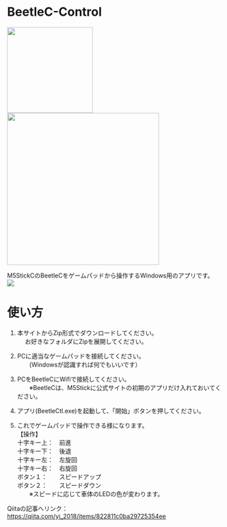 # BeetleC-Control
<IMG WIDTH=200 SRC="https://user-images.githubusercontent.com/54971000/67201244-d0392100-f440-11e9-9dbd-0af2e0747e67.jpg"><IMG WIDTH=355 SRC="https://user-images.githubusercontent.com/54971000/67201172-a67ffa00-f440-11e9-93c0-99e49043aca7.JPG"><BR>

M5StickCのBeetleCをゲームパッドから操作するWindows用のアプリです。<BR>
<IMG SRC="https://user-images.githubusercontent.com/54971000/67200955-15108800-f440-11e9-8f3d-fb2a0cbe0e4d.jpg"><BR>

# 使い方

1. 本サイトからZip形式でダウンロードしてください。<BR>
　 お好きなフォルダにZipを展開してください。<BR>
  
2. PCに適当なゲームパッドを接続してください。<BR>
　　(Windowsが認識すれば何でもいいです）<BR>

3. PCをBeetleCにWifiで接続してください。<BR>
　　※BeetleCは、M5Stickに公式サイトの初期のアプリだけ入れておいてください。<BR>

4. アプリ(BeetleCtl.exe)を起動して、「開始」ボタンを押してください。<BR>

5. これでゲームパッドで操作できる様になります。<BR>
【操作】<BR>
   十字キー上：　前進<BR>
   十字キー下：　後退<BR>
   十字キー左：　左旋回<BR>
   十字キー右：　右旋回<BR>
   ボタン１：　　スピードアップ<BR>
   ボタン２：　　スピードダウン<BR>
　　※スピードに応じて車体のLEDの色が変わります。<BR>
  
Qiitaの記事へリンク：https://qiita.com/yi_2018/items/822811c0ba29725354ee
